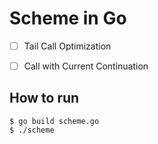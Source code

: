 # Scheme in Go

- [ ] Tail Call Optimization

- [ ] Call with Current Continuation

## How to run

```
$ go build scheme.go
$ ./scheme
```
